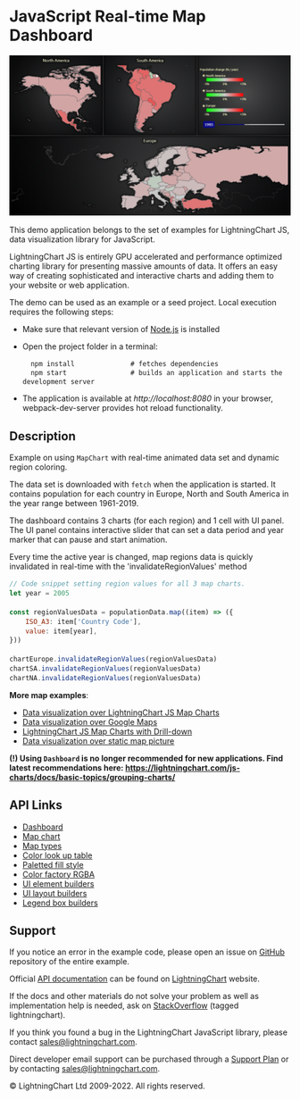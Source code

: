 # JavaScript Real-time Map Dashboard

![JavaScript Real-time Map Dashboard](mapChartTimeline-darkGold.png)

This demo application belongs to the set of examples for LightningChart JS, data visualization library for JavaScript.

LightningChart JS is entirely GPU accelerated and performance optimized charting library for presenting massive amounts of data. It offers an easy way of creating sophisticated and interactive charts and adding them to your website or web application.

The demo can be used as an example or a seed project. Local execution requires the following steps:

-   Make sure that relevant version of [Node.js](https://nodejs.org/en/download/) is installed
-   Open the project folder in a terminal:

          npm install              # fetches dependencies
          npm start                # builds an application and starts the development server

-   The application is available at _http://localhost:8080_ in your browser, webpack-dev-server provides hot reload functionality.


## Description

Example on using `MapChart` with real-time animated data set and dynamic region coloring.

The data set is downloaded with `fetch` when the application is started.
It contains population for each country in Europe, North and South America in the year range between 1961-2019.

The dashboard contains 3 charts (for each region) and 1 cell with UI panel.
The UI panel contains interactive slider that can set a data period and year marker that can pause and start animation.

Every time the active year is changed, map regions data is quickly invalidated in real-time with the 'invalidateRegionValues' method

```js
// Code snippet setting region values for all 3 map charts.
let year = 2005

const regionValuesData = populationData.map((item) => ({
    ISO_A3: item['Country Code'],
    value: item[year],
}))

chartEurope.invalidateRegionValues(regionValuesData)
chartSA.invalidateRegionValues(regionValuesData)
chartNA.invalidateRegionValues(regionValuesData)
```

**More map examples**:

-   [Data visualization over LightningChart JS Map Charts](https://lightningchart.com/lightningchart-js-interactive-examples/examples/lcjs-example-1103-mapChartVizXY.html)
-   [Data visualization over Google Maps](https://blog.arction.com/easy-geospatial-data-visualization-with-lightningchart-js-and-google)
-   [LightningChart JS Map Charts with Drill-down](https://lightningchart.com/lightningchart-js-interactive-examples/examples/lcjs-example-1111-covidDrillDownDashboard.html)
-   [Data visualization over static map picture](https://lightningchart.com/lightningchart-js-interactive-examples/examples/lcjs-example-1110-geoChartUsaTemperature.html)

**(!) Using `Dashboard` is no longer recommended for new applications. Find latest recommendations here: https://lightningchart.com/js-charts/docs/basic-topics/grouping-charts/**


## API Links

* [Dashboard]
* [Map chart]
* [Map types]
* [Color look up table]
* [Paletted fill style]
* [Color factory RGBA]
* [UI element builders]
* [UI layout builders]
* [Legend box builders]


## Support

If you notice an error in the example code, please open an issue on [GitHub][0] repository of the entire example.

Official [API documentation][1] can be found on [LightningChart][2] website.

If the docs and other materials do not solve your problem as well as implementation help is needed, ask on [StackOverflow][3] (tagged lightningchart).

If you think you found a bug in the LightningChart JavaScript library, please contact sales@lightningchart.com.

Direct developer email support can be purchased through a [Support Plan][4] or by contacting sales@lightningchart.com.

[0]: https://github.com/Arction/
[1]: https://lightningchart.com/lightningchart-js-api-documentation/
[2]: https://lightningchart.com
[3]: https://stackoverflow.com/questions/tagged/lightningchart
[4]: https://lightningchart.com/support-services/

© LightningChart Ltd 2009-2022. All rights reserved.


[Dashboard]: https://lightningchart.com/js-charts/api-documentation/v6.0.0/classes/Dashboard.html
[Map chart]: https://lightningchart.com/js-charts/api-documentation/v6.0.0/classes/MapChart.html
[Map types]: https://lightningchart.com/js-charts/api-documentation/v6.0.0/variables/MapTypes.html
[Color look up table]: https://lightningchart.com/js-charts/api-documentation/v6.0.0/classes/LUT.html
[Paletted fill style]: https://lightningchart.com/js-charts/api-documentation/v6.0.0/classes/PalettedFill.html
[Color factory RGBA]: https://lightningchart.com/js-charts/api-documentation/v6.0.0/functions/ColorRGBA.html
[UI element builders]: https://lightningchart.com/js-charts/api-documentation/v6.0.0/variables/UIElementBuilders.html
[UI layout builders]: https://lightningchart.com/js-charts/api-documentation/v6.0.0/variables/UILayoutBuilders.html
[Legend box builders]: https://lightningchart.com/js-charts/api-documentation/v6.0.0/variables/LegendBoxBuilders.html

